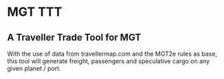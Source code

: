 # MGT TTT

## A Traveller Trade Tool for MGT

With the use of data from travellermap.com and the MGT2e rules as base, this tool will generate freight, passengers and speculative cargo on any given planet / port.

